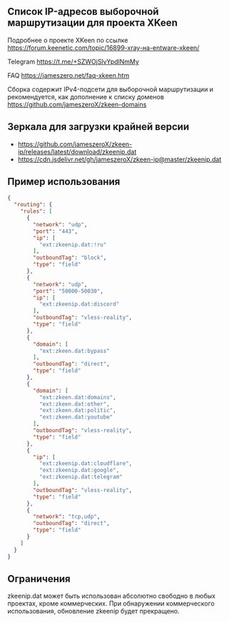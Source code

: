 ## Список IP-адресов выборочной маршрутизации для проекта XKeen

Подробнее о проекте XKeen по ссылке <https://forum.keenetic.com/topic/16899-xray-на-entware-xkeen/>

Telegram <https://t.me/+SZWOjSlvYpdlNmMy>

FAQ <https://jameszero.net/faq-xkeen.htm>

Сборка содержит IPv4-подсети для выборочной маршрутизации и рекомендуется, как дополнение к списку доменов <https://github.com/jameszeroX/zkeen-domains>

## Зеркала для загрузки крайней версии

- <https://github.com/jameszeroX/zkeen-ip/releases/latest/download/zkeenip.dat>
- <https://cdn.jsdelivr.net/gh/jameszeroX/zkeen-ip@master/zkeenip.dat>

## Пример использования

```json
{
  "routing": {
    "rules": [
      {
        "network": "udp",
        "port": "443",
        "ip": [
          "ext:zkeenip.dat:!ru"
        ],
        "outboundTag": "block",
        "type": "field"
      },
      {
        "network": "udp",
        "port": "50000-50030",
        "ip": [
          "ext:zkeenip.dat:discord"
        ],
        "outboundTag": "vless-reality",
        "type": "field"
      },
      {
        "domain": [
          "ext:zkeen.dat:bypass"
        ],
        "outboundTag": "direct",
        "type": "field"
      },
      {
        "domain": [
          "ext:zkeen.dat:domains",
          "ext:zkeen.dat:other",
          "ext:zkeen.dat:politic",
          "ext:zkeen.dat:youtube"
        ],
        "outboundTag": "vless-reality",
        "type": "field"
      },
      {
        "ip": [
          "ext:zkeenip.dat:cloudflare",
          "ext:zkeenip.dat:google",
          "ext:zkeenip.dat:telegram"
        ],
        "outboundTag": "vless-reality",
        "type": "field"
      },
      {
        "network": "tcp,udp",
        "outboundTag": "direct",
        "type": "field"
      }
    ]
  }
}
```

## Ограничения
zkeenip.dat может быть использован абсолютно свободно в любых проектах, кроме коммерческих. При обнаружении коммерческого использования, обновление zkeenip будет прекращено.
